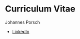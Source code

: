 # Curriculum Vitae

Johannes Porsch
- [LinkedIn](https://www.linkedin.com/in/johannes-porsch-5a3495272/)
